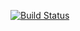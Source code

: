 [![Build Status](https://secure.travis-ci.org/gotmayonase/ios_mapper.png)](http://travis-ci.org/gotmayonase/ios_mapper)